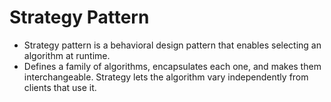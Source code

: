 # Strategy Pattern
* Strategy pattern is a behavioral design pattern that enables selecting an algorithm at runtime.
* Defines a family of algorithms, encapsulates each one, and makes them interchangeable. Strategy lets the algorithm vary independently from clients that use it.

